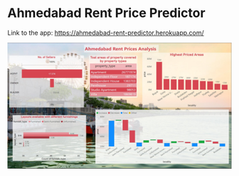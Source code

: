 # Ahmedabad Rent Price Predictor

Link to the app: https://ahmedabad-rent-predictor.herokuapp.com/

![alt text](https://github.com/ChiragChauhan4579/Ahmedabad-Rent-Price-Prediction/blob/main/Capture.PNG)
